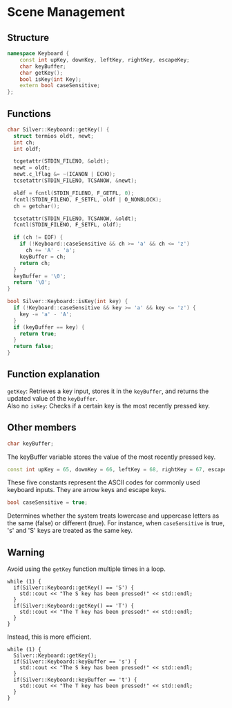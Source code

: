 # Scene Management
## Structure
```cpp
namespace Keyboard {
    const int upKey, downKey, leftKey, rightKey, escapeKey;
    char keyBuffer;
    char getKey();
    bool isKey(int Key);
    extern bool caseSensitive;
}; 
```
## Functions
```cpp
char Silver::Keyboard::getKey() {
  struct termios oldt, newt;
  int ch;
  int oldf;

  tcgetattr(STDIN_FILENO, &oldt);
  newt = oldt;
  newt.c_lflag &= ~(ICANON | ECHO);
  tcsetattr(STDIN_FILENO, TCSANOW, &newt);

  oldf = fcntl(STDIN_FILENO, F_GETFL, 0);
  fcntl(STDIN_FILENO, F_SETFL, oldf | O_NONBLOCK);
  ch = getchar();

  tcsetattr(STDIN_FILENO, TCSANOW, &oldt);
  fcntl(STDIN_FILENO, F_SETFL, oldf);

  if (ch != EOF) {
    if (!Keyboard::caseSensitive && ch >= 'a' && ch <= 'z')
      ch += 'A' - 'a';
    keyBuffer = ch;
    return ch;
  }
  keyBuffer = '\0';
  return '\0';
}

bool Silver::Keyboard::isKey(int key) {
  if (!Keyboard::caseSensitive && key >= 'a' && key <= 'z') {
    key -= 'a' - 'A';
  }
  if (keyBuffer == key) {
    return true;
  }
  return false;
}
```

## Function explanation
`getKey`: Retrieves a key input, stores it in the `keyBuffer`, and returns the updated value of the `keyBuffer`. <br>
Also no
`isKey`: Checks if a certain key is the most recently pressed key. <br>

## Other members
```cpp
char keyBuffer;
```
The keyBuffer variable stores the value of the most recently pressed key.

```cpp
const int upKey = 65, downKey = 66, leftKey = 68, rightKey = 67, escapeKey = 27;
```
These five constants represent the ASCII codes for commonly used keyboard inputs. They are arrow keys and escape keys.

```cpp
bool caseSensitive = true;
```
Determines whether the system treats lowercase and uppercase letters as the same (false) or different (true). For instance, when `caseSensitive` is true, 's' and 'S' keys are treated as the same key.


## Warning
Avoid using the `getKey` function multiple times in a loop.
```
while (1) {
  if(Silver::Keyboard::getKey() == 'S') {
    std::cout << "The S key has been pressed!" << std::endl;
  }
  if(Silver::Keyboard::getKey() == 'T') {
    std::cout << "The T key has been pressed!" << std::endl;
  }
}
```
Instead, this is more efficient.
```
while (1) {
  Silver::Keyboard::getKey();
  if(Silver::Keyboard::keyBuffer == 's') {
    std::cout << "The S key has been pressed!" << std::endl;
  }
  if(Silver::Keyboard::keyBuffer == 't') {
    std::cout << "The T key has been pressed!" << std::endl;
  }
}
```
